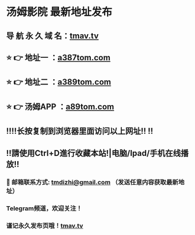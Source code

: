 # 汤姆影院 最新地址发布 
## 导 航 永 久 域 名：[tmav.tv](https://tmav.tv/?channel=boke)
## ⭐️ 👉 地址一 ：[a387tom.com](https://a387tom.com:8888/?channel=boke)
## ⭐️ 👉 地址二 ：[a389tom.com](https://a389tom.com:8888/?channel=boke)
## ⭐️ 👉 汤姆APP ：[a89tom.com](HttpS://a89tom.com:8888/?channel=boke)
## ‼️‼️长按复制到浏览器里面访问以上网址‼️  ‼️
## ‼️請使用Ctrl+D進行收藏本站!|电脑/Ipad/手机在线播放‼️
### 📧 邮箱联系方式: tmdizhi@gmail.com （发送任意内容获取最新地址）
### Telegram频道，欢迎关注！
### 谨记永久发布页哦！[tmav.tv](https://tmav.tv/?channel=boke)
